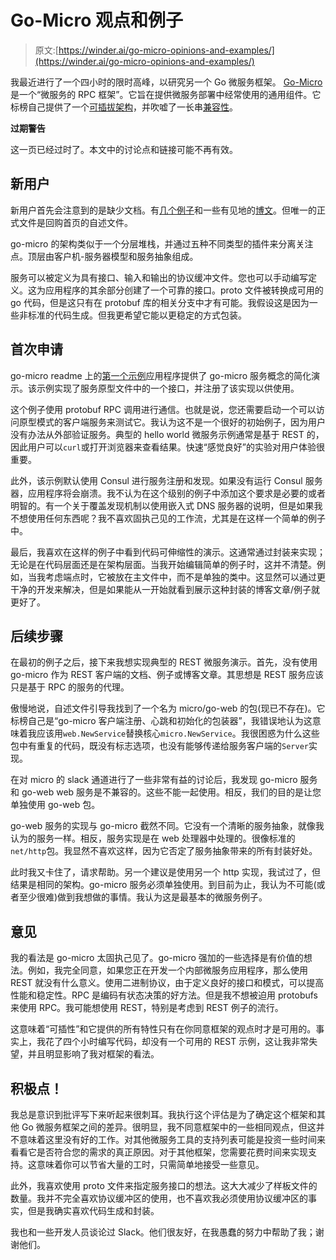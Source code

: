 # Go-Micro 观点和例子

> 原文:[https://winder.ai/go-micro-opinions-and-examples/](https://winder.ai/go-micro-opinions-and-examples/)

我最近进行了一个四小时的限时高峰，以研究另一个 Go 微服务框架。 [Go-Micro](https://github.com/micro/micro) 是一个“微服务的 RPC 框架”。它旨在提供微服务部署中经常使用的通用组件。它标榜自己提供了一个[可插拔架构](https://github.com/micro/go-micro/tree/32f9546ed5ae9f7d654b8f2dde8251f58b6d917f#go-micro----)，并吹嘘了一长串[兼容性](https://github.com/micro/go-micro/tree/32f9546ed5ae9f7d654b8f2dde8251f58b6d917f#how-does-it-work)。

**过期警告**

这一页已经过时了。本文中的讨论点和链接可能不再有效。

## 新用户

新用户首先会注意到的是缺少文档。有[几个例子](https://github.com/micro/go-micro/tree/32f9546ed5ae9f7d654b8f2dde8251f58b6d917f/examples)和一些有见地的[博文](https://blog.micro.mu/)。但唯一的正式文件是回购首页的自述文件。

go-micro 的架构类似于一个分层堆栈，并通过五种不同类型的插件来分离关注点。顶层由客户机-服务器模型和服务抽象组成。

服务可以被定义为具有接口、输入和输出的协议缓冲文件。您也可以手动编写定义。这为应用程序的其余部分创建了一个可靠的接口。proto 文件被转换成可用的 go 代码，但是这只有在 protobuf 库的相关分支中才有可能。我假设这是因为一些非标准的代码生成。但我更希望它能以更稳定的方式包装。

## 首次申请

go-micro readme 上的[第一个示例](https://github.com/micro/go-micro/tree/32f9546ed5ae9f7d654b8f2dde8251f58b6d917f#define-the-service)应用程序提供了 go-micro 服务概念的简化演示。该示例实现了服务原型文件中的一个接口，并注册了该实现以供使用。

这个例子使用 protobuf RPC 调用进行通信。也就是说，您还需要启动一个可以访问原型模式的客户端服务来测试它。我认为这不是一个很好的初始例子，因为用户没有办法从外部验证服务。典型的 hello world 微服务示例通常是基于 REST 的，因此用户可以`curl`或打开浏览器来查看结果。快速“感觉良好”的实验对用户体验很重要。

此外，该示例默认使用 Consul 进行服务注册和发现。如果没有运行 Consul 服务器，应用程序将会崩溃。我不认为在这个级别的例子中添加这个要求是必要的或者明智的。有一个关于覆盖发现机制以使用嵌入式 DNS 服务器的说明，但是如果我不想使用任何东西呢？我不喜欢固执己见的工作流，尤其是在这样一个简单的例子中。

最后，我喜欢在这样的例子中看到代码可伸缩性的演示。这通常通过封装来实现；无论是在代码层面还是在架构层面。当我开始编辑简单的例子时，这并不清楚。例如，当我考虑端点时，它被放在主文件中，而不是单独的类中。这显然可以通过更干净的开发来解决，但是如果能从一开始就看到展示这种封装的博客文章/例子就更好了。

## 后续步骤

在最初的例子之后，接下来我想实现典型的 REST 微服务演示。首先，没有使用 go-micro 作为 REST 客户端的文档、例子或博客文章。其思想是 REST 服务应该只是基于 RPC 的服务的代理。

傲慢地说，自述文件引导我找到了一个名为 micro/go-web 的包(现已不存在)。它标榜自己是“go-micro 客户端注册、心跳和初始化的包装器”，我错误地认为这意味着我应该用`web.NewService`替换核心`micro.NewService`。我很困惑为什么这些包中有重复的代码，既没有标志选项，也没有能够传递给服务客户端的`Server`实现。

在对 micro 的 slack 通道进行了一些非常有益的讨论后，我发现 go-micro 服务和 go-web web 服务是不兼容的。这些不能一起使用。相反，我们的目的是让您单独使用 go-web 包。

go-web 服务的实现与 go-micro 截然不同。它没有一个清晰的服务抽象，就像我认为的服务一样。相反，服务实现是在 web 处理器中处理的。很像标准的`net/http`包。我显然不喜欢这样，因为它否定了服务抽象带来的所有封装好处。

此时我又卡住了，请求帮助。另一个建议是使用另一个 http 实现，我试过了，但结果是相同的架构。go-micro 服务必须单独使用。到目前为止，我认为不可能(或者至少很难)做到我想做的事情。我认为这是最基本的微服务例子。

## 意见

我的看法是 go-micro 太固执己见了。go-micro 强加的一些选择是有价值的想法。例如，我完全同意，如果您正在开发一个内部微服务应用程序，那么使用 REST 就没有什么意义。使用二进制协议，由于定义良好的接口和模式，可以提高性能和稳定性。RPC 是编码有状态决策的好方法。但是我不想被迫用 protobufs 来使用 RPC。我可能想使用 REST，特别是考虑到 REST 例子的流行。

这意味着“可插性”和它提供的所有特性只有在你同意框架的观点时才是可用的。事实上，我花了四个小时编写代码，却没有一个可用的 REST 示例，这让我非常失望，并且明显影响了我对框架的看法。

## 积极点！

我总是意识到批评写下来听起来很刺耳。我执行这个评估是为了确定这个框架和其他 Go 微服务框架之间的差异。很明显，我不同意框架中的一些相同观点，但这并不意味着这里没有好的工作。对其他微服务工具的支持列表可能是投资一些时间来看看它是否符合您的需求的真正原因。对于其他框架，您需要花费时间来实现支持。这意味着你可以节省大量的工时，只需简单地接受一些意见。

此外，我喜欢使用 proto 文件来指定服务接口的想法。这大大减少了样板文件的数量。我并不完全喜欢协议缓冲区的使用，也不喜欢我必须使用协议缓冲区的事实，但是我确实喜欢代码生成和封装。

我也和一些开发人员谈论过 Slack。他们很友好，在我愚蠢的努力中帮助了我；谢谢他们。